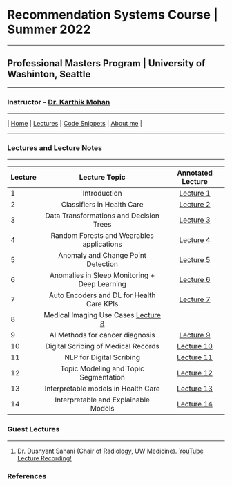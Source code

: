 # Recommendation Systems Course | Summer 2022 

***
 
## Professional Masters Program | University of Washinton, Seattle 

***


### Instructor - [Dr. Karthik Mohan](https://www.ece.uw.edu/people/karthik-mohan/)

***

| [Home](index.md)  | [Lectures](lectures.md)       | [Code Snippets](code_snippets.md)      | [About me](karthik.md) |


***


### Lectures and Lecture Notes

***

| Lecture | Lecture Topic | Annotated Lecture |
| :--- | :----: | :---: |
| 1 | Introduction | [Lecture 1](Lectures/Lecture_1_annotated.pdf) |
| 2 | Classifiers in Health Care | [Lecture 2](Lectures/Lecture_2_annotated.pdf) |
| 3 | Data Transformations and Decision Trees| [Lecture 3](Lectures/Lecture_3_annotated.pdf) |
| 4 | Random Forests and Wearables applications  | [Lecture 4](Lectures/Lecture_4_annotated.pdf) |
| 5 | Anomaly and Change Point Detection | [Lecture 5](Lectures/Lecture_5_annotated.pdf) |
| 6 | Anomalies in Sleep Monitoring + Deep Learning | [Lecture 6](Lectures/Lecture_6_annotated.pdf) |
| 7 | Auto Encoders and DL for Health Care KPIs | [Lecture 7](Lectures/Lecture_7_annotated.pdf) |
| 8 | Medical Imaging Use Cases [Lecture 8](Lectures/Lecture_8_annotated.pdf) |
| 9 | AI Methods for cancer diagnosis | [Lecture 9](Lectures/Lecture_9_annotated.pdf) |
| 10 | Digital Scribing of Medical Records | [Lecture 10](Lectures/Lecture_10_annotated.pdf) |
| 11 | NLP for Digital Scribing | [Lecture 11](Lectures/Lecture_11_annotated.pdf) |
| 12 | Topic Modeling and Topic Segmentation | [Lecture 12](Lectures/Lecture_12_annotated.pdf) |
| 13 | Interpretable models in Health Care | [Lecture 13](Lectures/Lecture_13_annotated.pdf) |
| 14 | Interpretable and Explainable Models | [Lecture 14](Lectures/Lecture_14_annotated.pdf) |


### Guest Lectures

*** 

1. Dr. Dushyant Sahani (Chair of Radiology, UW Medicine). <a href="https://www.youtube.com/watch?v=jbPYmjDsKzY&t=1s" target="_blank">YouTube Lecture Recording!</a>



### References


